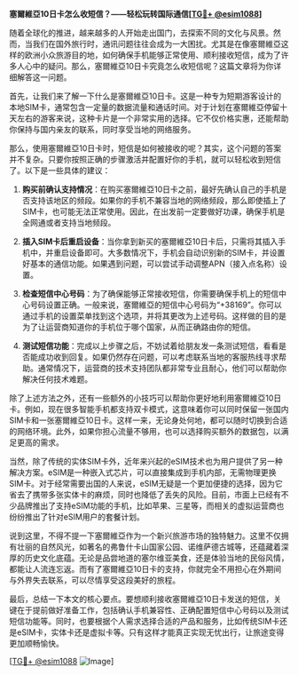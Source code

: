 **塞爾維亞10日卡怎么收短信？——轻松玩转国际通信[[TG💪+ @esim1088](https://t.me/s/esim1088)]**

随着全球化的推进，越来越多的人开始走出国门，去探索不同的文化与风景。然而，当我们在国外旅行时，通讯问题往往会成为一大困扰。尤其是在像塞爾維亞这样的欧洲小众旅游目的地，如何确保手机能够正常使用、顺利接收短信，成为了许多人心中的疑问。那么，塞爾維亞10日卡究竟怎么收短信呢？这篇文章将为你详细解答这一问题。

首先，让我们来了解一下什么是塞爾維亞10日卡。这是一种专为短期游客设计的本地SIM卡，通常包含一定量的数据流量和通话时间。对于计划在塞爾維亞停留十天左右的游客来说，这种卡片是一个非常实用的选择。它不仅价格实惠，还能帮助你保持与国内亲友的联系，同时享受当地的网络服务。

那么，使用塞爾維亞10日卡时，短信是如何被接收的呢？其实，这个问题的答案并不复杂。只要你按照正确的步骤激活并配置好你的手机，就可以轻松收到短信了。以下是一些具体的建议：

1. **购买前确认支持情况**：在购买塞爾維亞10日卡之前，最好先确认自己的手机是否支持该地区的频段。如果你的手机不兼容当地的网络频段，那么即使插上了SIM卡，也可能无法正常使用。因此，在出发前一定要做好功课，确保手机是全网通或者支持当地频段。

2. **插入SIM卡后重启设备**：当你拿到新买的塞爾維亞10日卡后，只需将其插入手机中，并重启设备即可。大多数情况下，手机会自动识别新的SIM卡，并设置好基本的通信功能。如果遇到问题，可以尝试手动调整APN（接入点名称）设置。

3. **检查短信中心号码**：为了确保能够正常接收短信，你需要确保手机上的短信中心号码设置正确。一般来说，塞爾維亞的短信中心号码为“+38169”。你可以通过手机的设置菜单找到这个选项，并将其更改为上述号码。这样做的目的是为了让运营商知道你的手机位于哪个国家，从而正确路由你的短信。

4. **测试短信功能**：完成以上步骤之后，不妨试着给朋友发一条测试短信，看看是否能成功收到回复。如果仍然存在问题，可以考虑联系当地的客服热线寻求帮助。通常情况下，运营商的技术支持团队都非常专业且耐心，他们可以帮助你解决任何技术难题。

除了上述方法之外，还有一些额外的小技巧可以帮助你更好地利用塞爾維亞10日卡。例如，现在很多智能手机都支持双卡模式，这意味着你可以同时保留一张国内SIM卡和一张塞爾維亞10日卡。这样一来，无论身处何地，都可以随时切换到合适的网络环境。此外，如果你担心流量不够用，也可以选择购买额外的数据包，以满足更高的需求。

当然，除了传统的实体SIM卡外，近年来兴起的eSIM技术也为用户提供了另一种解决方案。eSIM是一种嵌入式芯片，可以直接集成到手机内部，无需物理更换SIM卡。对于经常需要出国的人来说，eSIM无疑是一个更加便捷的选择，因为它省去了携带多张实体卡的麻烦，同时也降低了丢失的风险。目前，市面上已经有不少品牌推出了支持eSIM功能的手机，比如苹果、三星等，而相关的虚拟运营商也纷纷推出了针对eSIM用户的套餐计划。

说到这里，不得不提一下塞爾維亞作为一个新兴旅游市场的独特魅力。这里不仅拥有壮丽的自然风光，如著名的弗鲁什卡山国家公园、诺维萨德古城等，还蕴藏着深厚的历史文化底蕴。无论是品尝地道的塞尔维亚美食，还是体验当地的民俗风情，都能让人流连忘返。而有了塞爾維亞10日卡的支持，你就完全不用担心在外期间与外界失去联系，可以尽情享受这段美好的旅程。

最后，总结一下本文的核心要点。要想顺利接收塞爾維亞10日卡发送的短信，关键在于提前做好准备工作，包括确认手机兼容性、正确配置短信中心号码以及测试短信功能等。同时，也要根据个人需求选择合适的产品和服务，比如传统SIM卡还是eSIM卡，实体卡还是虚拟卡等。只有这样才能真正实现无忧出行，让旅途变得更加顺畅愉快。

[[TG💪+ @esim1088](https://t.me/s/esim1088) ![Image](https://i.postimg.cc/4NQfJmqS/Snipaste-2025-05-13-00-14-12.png)]